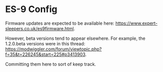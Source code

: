# ES-9 Config

Firmware updates are expected to be available here:
https://www.expert-sleepers.co.uk/es9firmware.html.

However, beta versions tend to appear elsewhere. For example, the 1.2.0.beta
versions were in this thread:
https://modwiggler.com/forum/viewtopic.php?f=35&t=226245&start=225#p3413903.

Committing them here to sort of keep track.
